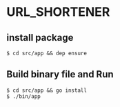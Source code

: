 # URL_SHORTENER

## install package
```
$ cd src/app && dep ensure
```
## Build binary file and Run
```
$ cd src/app && go install
$ ./bin/app
```
## 

